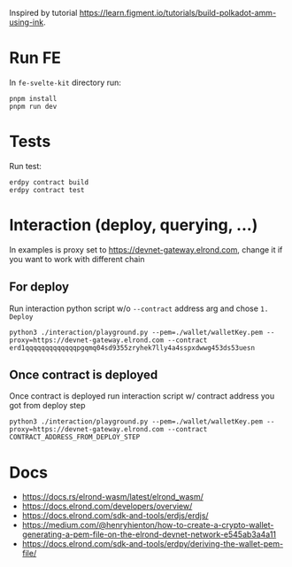 Inspired by tutorial https://learn.figment.io/tutorials/build-polkadot-amm-using-ink.

# Run FE
In `fe-svelte-kit` directory run:
```
pnpm install
pnpm run dev
```

# Tests

Run test:
```
erdpy contract build
erdpy contract test
```

# Interaction (deploy, querying, ...)
In examples is proxy set to https://devnet-gateway.elrond.com, change it if you want to work
with different chain
## For deploy
Run interaction python script w/o `--contract` address arg and chose `1. Deploy`
```
python3 ./interaction/playground.py --pem=./wallet/walletKey.pem --proxy=https://devnet-gateway.elrond.com --contract erd1qqqqqqqqqqqqqpgqmq04sd9355zryhek7lly4a4sspxdwwg453ds53uesn
```
## Once contract is deployed
Once contract is deployed run interaction script w/ contract address you got from deploy step
```
python3 ./interaction/playground.py --pem=./wallet/walletKey.pem --proxy=https://devnet-gateway.elrond.com --contract CONTRACT_ADDRESS_FROM_DEPLOY_STEP
```

# Docs
- https://docs.rs/elrond-wasm/latest/elrond_wasm/
- https://docs.elrond.com/developers/overview/
- https://docs.elrond.com/sdk-and-tools/erdjs/erdjs/
- https://medium.com/@henryhienton/how-to-create-a-crypto-wallet-generating-a-pem-file-on-the-elrond-devnet-network-e545ab3a4a11
- https://docs.elrond.com/sdk-and-tools/erdpy/deriving-the-wallet-pem-file/
